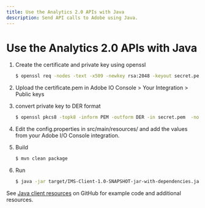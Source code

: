```yaml
---
title: Use the Analytics 2.0 APIs with Java
description: Send API calls to Adobe using Java.
---
```


# Use the Analytics 2.0 APIs with Java

1. Create the certificate and private key using openssl

   ```sh
   $ openssl req -nodes -text -x509 -newkey rsa:2048 -keyout secret.pem -out certificate.pem -days 356
   ```

1. Upload the certificate.pem in Adobe IO Console > Your Integration > Public keys

1. convert private key to DER format

   ```sh
   $ openssl pkcs8 -topk8 -inform PEM -outform DER -in secret.pem  -nocrypt > secret.key
   ```

1. Edit the config.properties in src/main/resources/ and add the values from your Adobe I/O Console integration.

1. Build

   ```sh
   $ mvn clean package
   ```

1. Run

   ```sh
   $ java -jar target/IMS-Client-1.0-SNAPSHOT-jar-with-dependencies.jar
   ```

See [Java client resources](https://github.com/AdobeDocs/analytics-2.0-apis/tree/main/resources/java/) on GitHub for example code and additional resources.
